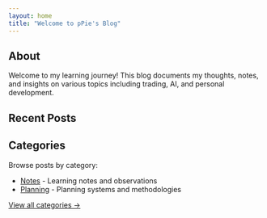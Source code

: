 ```yaml
---
layout: home
title: "Welcome to pPie's Blog"
---
```


## About

Welcome to my learning journey! This blog documents my thoughts, notes, and insights on various topics including trading, AI, and personal development.

## Recent Posts

<!-- The home layout will automatically display recent posts -->

## Categories

Browse posts by category:
- [Notes](/categories/notes.html) - Learning notes and observations
- [Planning](/categories/planning.html) - Planning systems and methodologies

[View all categories →](/categories/)